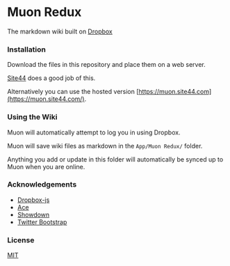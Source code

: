 # Muon Redux

The markdown wiki built on [Dropbox](http://db.tt/osZLMW0)

### Installation

Download the files in this repository and place them on a web server.

[Site44](http://www.site44.com/) does a good job of this.

Alternatively you can use the hosted version [https://muon.site44.com](https://muon.site44.com/).


### Using the Wiki

Muon will automatically attempt to log you in using Dropbox.

Muon will save wiki files as markdown in the `App/Muon Redux/` folder. 

Anything you add or update in this folder will automatically be synced up to Muon when you are online.

### Acknowledgements

* [Dropbox-js](https://github.com/dropbox/dropbox-js)
* [Ace](http://ace.ajax.org/)
* [Showdown](https://github.com/coreyti/showdown)
* [Twitter Bootstrap](http://getbootstrap.com/)

### License 

[MIT](https://raw.github.com/richorama/muonredux/master/license.txt)
